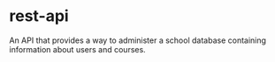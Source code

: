 # rest-api
An API that provides a way to administer a school database containing information about users and courses. 
